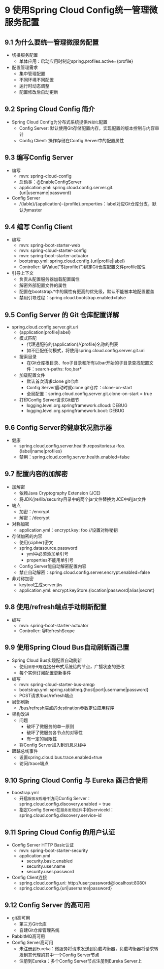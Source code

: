 
# 9 使用Spring Cloud Config统一管理微服务配置


## 9.1 为什么要统一管理微服务配置

* 切换服务配置
  * 单体应用：启动应用时制定spring.profiles.active={profile}
* 配置管理需求
  * 集中管理配置
  * 不同环境不同配置
  * 运行时动态调整
  * 配置修改后自动更新

## 9.2 Spring Cloud Config 简介

* Spring Cloud Config为分布式系统提供`外部化`配置
  * Config Server: 默认使用Git存储配置内存，实现配置的版本控制与内容审计
  * Config Client: 操作存储在Config Server中的配置属性

## 9.3 编写Config Server

* 编写
  * mvn: spring-cloud-config
  * 启动类：@EnableConfigServer
  * application.yml: spring.cloud.config.server.git.{uri|username|password}
* Config Server
  * /{lable}/{application}-{profile}.properties：label对应Git仓库分支，默认为master

## 9.4 编写 Config Client

* 编写
  * mvn: spring-boot-starter-web
  * mvn: spring-cloud-starter-config
  * mvn: spring-boot-starter-actuator
  * bootstrap.yml: spring.cloud.config.{uri|profile|label}
  * Controller: @Value("${profile}")绑定Git仓库配置文件profile属性
* 引导上下文
  * 负责从配置服务器加载配置属性
  * 解密外部配置文件的属性
  * 配置在bootstrap.*中的属性有更高的优先级，默认不能被本地配置覆盖
  * 禁用引导过程：spring.cloud.bootstrap.enabled=false

## 9.5 Config Server 的 Git 仓库配置详解

* spring.cloud.config.server.git.uri
  * {application|profile|label}
  * 模式匹配
    * 代理通配符的{application}/{profile}名称的列表
    * 如不匹配任何模式，将使用spring.cloud.config.server.git.uri
  * 搜索目录
    * 在Git仓库根目录、foo子目录和所有以bar开始的子目录查找配置文件：search-paths: foo,bar*
  * 加载配置文件
    * 默认首次请求clone git仓库
    * Config Server启动时就clone git仓库：clone-on-start
    * 全局配置：spring.cloud.config.server.git.clone-on-start = true
  * 打印Config Server请求Git细节
    * logging.level.org.springframework.clloud: DEBUG
    * logging.level.org.springframework.boot: DEBUG

## 9.6 Config Server的健康状况指示器

* 健康
  * spring.cloud.config.server.health.repositories.a-foo.{label|name|profiles}
  * 禁用：spring.cloud.config.server.health.enabled=false

## 9.7 配置内容的加解密

* 加解密
  * 依赖Java Cryptography Extension (JCE)
  * 将JDK/jre/lib/security目录中的两个jar文件替换为JCE中的jar文件
* 端点
  * 加密：/encrypt
  * 解密：/decrypt
* 对称加密
  * application.yml：encrypt.key: foo //设置对称秘钥
* 存储加密的内容
  * 使用{cipher}密文
  * spring.datasource.password
    * yml中必须添加单引号
    * properties不能用单引号
  * Config Server能自动解密配置内容
  * 禁止自动解密：spring.cloud.config.server.encrypt.enabled=false
* 非对称加密
  * keytool生成server.jks
  * application.yml: encrypt.keyStore.{location|password|alias|secret}

## 9.8 使用/refresh端点手动刷新配置

* 编写
  * mvn: spring-boot-starter-actuator
  * Controller: @RefreshScope

## 9.9 使用Spring Cloud Bus自动刷新酉己置

* Spring Cloud Bus实现配置自动刷新
  * 使用`消息代理`连接分布式系统给的节点，广播状态的更改
  * 每个实例订阅配置更新事件
* 编写
  * mvn: spring-cloud-starter-bus-amqp
  * bootstrap.yml: spring.rabbitmq.{host|port|username|password}
  * POST请求/bus/refresh端点
* 局部刷新
  * /bus/refresh端点的destination参数定位应用程序
* 架构改进
  * 问题
    * 破坏了微服务的单一原则
    * 破坏了微服务各节点的对等性
    * 有一定的局限性
  * 将Config Server加入到消息总线中
* 跟踪总线事件
  * 设置spring.cloud.bus.trace.enabled=true
  * 访问/trace端点  

## 9.10 Spring Cloud Config 与 Eureka 酉己合使用

* boostrap.yml
  * 开启`服务发现组件`访问Config Server：spring.cloud.config.discovery.enabled = true
  * 指定Config Server在`服务发现组件`中的serviceId：spring.cloud.config.discovery.service-id

## 9.11 Spring Cloud Config 的用户认证

* Config Server HTTP Basic认证
  * mvn: spring-boot-starter-security
  * application.yml
    * security.basic.enabled
    * security.user.name
    * security.user.password
* Config Client连接
  * spring.cloud.config.uri: http://user:password@localhost:8080/
  * spring.cloud.config.{uri|username|password}

## 9.12 Config Server 的高可用

* git高可用
  * 第三方Git仓库
  * 自建Git仓库管理系统
* RabbitMQ高可用
* Config Server高可用
  * 未注册到Eureka：微服务将请求发送到负载均衡器，负载均衡器将请求转发到其代理的其中一个Config Server节点
  * 注册到Eureka：多个Config Server节点注册到Eureka Server上

